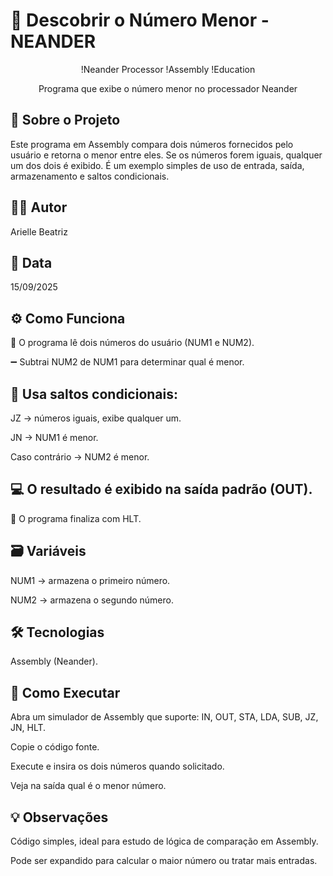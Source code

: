 # 🔢 Descobrir o Número Menor - NEANDER

<div align="center">

!Neander Processor 
!Assembly 
!Education

Programa que exibe o número menor no processador Neander

</div>

## 📖 Sobre o Projeto

Este programa em Assembly compara dois números fornecidos pelo usuário e retorna o menor entre eles.
Se os números forem iguais, qualquer um dos dois é exibido.
É um exemplo simples de uso de entrada, saída, armazenamento e saltos condicionais.

## 👩‍💻 Autor

Arielle Beatriz

## 📅 Data

15/09/2025

## ⚙️ Como Funciona

📝 O programa lê dois números do usuário (NUM1 e NUM2).

➖ Subtrai NUM2 de NUM1 para determinar qual é menor.

## 🔀 Usa saltos condicionais:

JZ → números iguais, exibe qualquer um.

JN → NUM1 é menor.

Caso contrário → NUM2 é menor.

## 💻 O resultado é exibido na saída padrão (OUT).

🛑 O programa finaliza com HLT.

## 🗃 Variáveis

NUM1 → armazena o primeiro número.

NUM2 → armazena o segundo número.

## 🛠 Tecnologias

Assembly (Neander).

## 🚀 Como Executar

Abra um simulador de Assembly que suporte: IN, OUT, STA, LDA, SUB, JZ, JN, HLT.

Copie o código fonte.

Execute e insira os dois números quando solicitado.

Veja na saída qual é o menor número.

## 💡 Observações

Código simples, ideal para estudo de lógica de comparação em Assembly.

Pode ser expandido para calcular o maior número ou tratar mais entradas.
